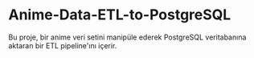 # Anime-Data-ETL-to-PostgreSQL
Bu proje, bir anime veri setini manipüle ederek PostgreSQL veritabanına aktaran bir ETL pipeline'ını içerir.
